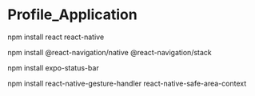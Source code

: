 # Profile_Application
npm install react react-native

npm install @react-navigation/native @react-navigation/stack

npm install expo-status-bar

npm install react-native-gesture-handler react-native-safe-area-context

